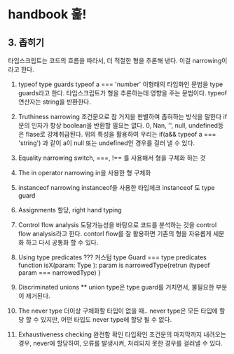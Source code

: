# handbook 훑!

## 3. 좁히기
타입스크립트는 코드의 흐름을 따라서, 더 적절한 형을 추론해 낸다. 이걸 narrowing이라고 한다. 
1. typeof type guards
   typeof a === 'number' 이형태의 타입화인 문법을 type guards라고 한다. 타입스크립트가 형을 추론하는데 영향을 주는 문법이다.
   typeof 연산자는 string을 반환한다.

2. Truthiness narrowing
   조건문으로 참 거지을 판별하여 좁혀하는 방식을 말한다
   if문의 인자가 항상 boolean을 반환할 필요는 없다. 0, Nan, '', null, undefined등은 flase로 강제취급된다. 
   위의 특성을 활용하여 우리는 if(a&& typeof a === 'string') 과 같이 a이 null  또는 undefined인 경우를 걸러 낼 수 있다.

3. Equality narrowing
   switch, ===, !== 를 사용해서 형을 구체화 하는 것

4. The in operator narrowing
   in을 사용한 형 구체화

5. instanceof narrowing
   instanceof을 사용한 타입체크
   instanceof 도 type guard

6. Assignments
   할당, right hand typing

7. Control flow analysis
   도달가능성을 바탕으로 코드를 분석하는 것을 control flow analysis라고 한다.
   contorl flow를 잘 활용하면 기존의 형을 자유롭게 세분화 하고 다시 공통화 할 수 있다.

8. Using type predicates ???
   커스텀 type Guard === type predicates
   function isX(param: Type ): param is narrowedType{retrun (typeof param === narrowedType) }
   
9.  Discriminated unions **
    union type은 type guard를 거치면서, 불필요한 부분이 제거된다.
    
10. The never type 
    더이상 구체화할 타입이 없을 때.. 
    never type은 모든 타입에 할당 할 수 있지만,
    어떤 타입도 never type에 할당 될 수 없다.
    
11. Exhaustiveness checking 완전함 확인 
    타입확인 조건문의 마지막까지 내려오는 경우, never에 할당하여, 오류를 발생시켜, 처리되지 못한 경우를 걸러낼 수 있다. 